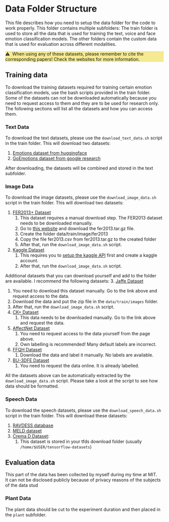 # Data Folder Structure

This file describes how you need to setup the data folder for the code to work properly.
This folder contains multiple subfolders:
The train folder is used to store all the data that is used for training the text, voice and face emotion classification models.
The other folders contain the custom data that is used for evaluation across different modalities.
<div class="disclaimer" style="background-color: #f5ea92">
   ⚠️&nbsp When using any of these datasets, please remember to cite the corresponding papers! Check the websites for more information.
</div>

## Training data
To download the training datasets required for training certain emotion classification models,
use the bash scripts provided in the train folder.  
Some of the datasets can not be downloaded automatically because you need to request access to them and they are to be used for research only.
The following sections will list all the datasets and how you can access them.

### Text Data
To download the text datasets, please use the `download_text_data.sh` script in the train folder.
This will download two datasets:
1. [Emotions dataset from huggingface](https://huggingface.co/datasets/emotion)
2. [GoEmotions dataset from google research](https://github.com/google-research/google-research/tree/master/goemotions)

After downloading, the datasets will be combined and stored in the text subfolder.

### Image Data
To download the image datasets, please use the `download_image_data.sh` script in the train folder.
This will download two datasets:
1. [FER2013+ Dataset](https://github.com/microsoft/FERPlus)
   1. This dataset requires a manual download step. The FER2013 dataset needs to be downloaded manually.
   2. Go to [this website](https://www.kaggle.com/c/challenges-in-representation-learning-facial-expression-recognition-challenge/data) and download the fer2013.tar.gz file.
   3. Create the folder data/train/image/fer2013
   4. Copy the file fer2013.csv from fer2013.tar.gz to the created folder
   5. After that, run the `download_image_data.sh` script.
2. [Kaggle Dataset](https://www.kaggle.com/datasets/jonathanoheix/face-expression-recognition-dataset)
   1. This requires you to [setup the kaggle API](https://www.kaggle.com/docs/api) first and create a kaggle account.
   2. After that, run the `download_image_data.sh` script.

Additional datasets that you can download yourself and add to the folder are available.
I recommend the following datasets:
3. [Jaffe Dataset](https://zenodo.org/record/3451524#.YlRNsTzb1H4)
   1. You need to download this dataset manually. Go to the link above and request access to the data.
   2. Download the data and put the zip file in the `data/train/images` folder.
   3. After that, run the `download_image_data.sh` script.
4. [CK+ Dataset](https://paperswithcode.com/dataset/ck)
   1. This data needs to be downloaded manually. Go to the link above and request the data.
5. [AffectNet Dataset](http://mohammadmahoor.com/affectnet/)
   1. You need to request access to the data yourself from the page above.
   2. Own labelling is recommended! Many default labels are incorrect.
6. [FFQH Dataset](https://github.com/NVlabs/ffhq-dataset)
   1. Download the data and label it manually. No labels are available.
7. [BU-3DFE Dataset](https://www.cs.binghamton.edu/~lijun/Research/3DFE/3DFE_Analysis.html)
   1. You need to request the data online. It is already labelled.

All the datasets above can be automatically extracted by the `download_image_data.sh` script.
Please take a look at the script to see how data should be formatted.

### Speech Data
To download the speech datasets, please use the `download_speech_data.sh` script in the train folder.
This will download these datasets:
1. [RAVDESS database](https://smartlaboratory.org/ravdess/)
2. [MELD dataset](https://affective-meld.github.io/)
3. [Crema D Dataset](https://www.tensorflow.org/datasets/catalog/crema_d):
   1. This dataset is stored in your tfds download folder (usually `/home/$USER/tensorflow-datasets`)

## Evaluation data
This part of the data has been collected by myself during my time at MIT.  
It can not be disclosed publicly because of privacy reasons of the subjects of the data stud

### Plant Data
The plant data should be cut to the experiment duration and then placed in the `plant` subfolder.  

